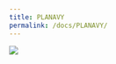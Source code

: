 ```yaml
---
title: PLANAVY
permalink: /docs/PLANAVY/
---
```


<img src="https://www.opendc.cn/assets/img/PLANAVY.jpg">